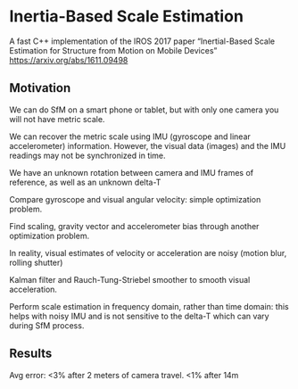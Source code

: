 # Inertia-Based Scale Estimation


A fast C++ implementation of the IROS 2017 paper “Inertial-Based Scale Estimation for Structure from Motion on Mobile Devices”  https://arxiv.org/abs/1611.09498


## Motivation

We can do SfM on a smart phone or tablet, but with only one camera you will not have metric scale.

We can recover the metric scale using IMU (gyroscope and linear accelerometer) information.
However, the visual data (images) and the IMU readings may not be synchronized in time.

We have an unknown rotation between camera and IMU frames of reference, as well as an unknown delta-T

Compare gyroscope and visual angular velocity: simple optimization problem.

Find scaling, gravity vector and accelerometer bias through another optimization problem.

In reality, visual estimates of velocity or acceleration are noisy (motion blur, rolling shutter)

Kalman filter and Rauch-Tung-Striebel smoother to smooth visual acceleration.

Perform scale estimation in frequency domain, rather than time domain: this helps with noisy IMU and is not sensitive to the delta-T which can vary during SfM process.


## Results
Avg error: <3% after 2 meters of camera travel.  <1% after 14m

